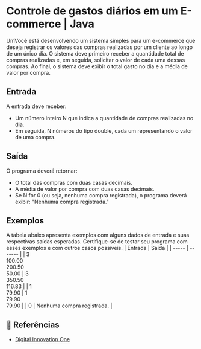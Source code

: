 # Controle de gastos diários em um E-commerce | Java
UmVocê está desenvolvendo um sistema simples para um e-commerce que deseja registrar os valores das compras realizadas por um cliente ao longo de um único dia. O sistema deve primeiro receber a quantidade total de compras realizadas e, em seguida, solicitar o valor de cada uma dessas compras. Ao final, o sistema deve exibir o total gasto no dia e a média de valor por compra.
## Entrada
A entrada deve receber:
- Um número inteiro N que indica a quantidade de compras realizadas no dia.
- Em seguida, N números do tipo double, cada um representando o valor de uma compra.
## Saída
O programa deverá retornar:
- O total das compras com duas casas decimais.
- A média de valor por compra com duas casas decimais.
- Se N for 0 (ou seja, nenhuma compra registrada), o programa deverá exibir: "Nenhuma compra registrada."
## Exemplos
A tabela abaixo apresenta exemplos com alguns dados de entrada e suas respectivas saídas esperadas. Certifique-se de testar seu programa com esses exemplos e com outros casos possíveis.
| Entrada | Saída |
| ----- | ------- |
| 3<br>100.00<br>200.50<br>50.00 | 3<br>350.50<br>116.83 |
| 1<br>79.90 | 1<br>79.90<br>79.90 |
| 0 | Nenhuma compra registrada. |

## 🔎 Referências
- [Digital Innovation One]()